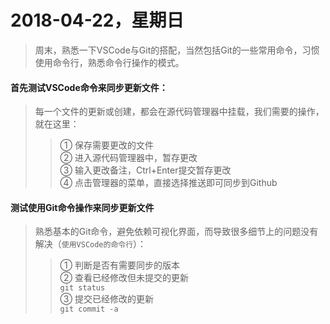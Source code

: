 # 2018-04-22，星期日

> 周末，熟悉一下VSCode与Git的搭配，当然包括Git的一些常用命令，习惯使用命令行，熟悉命令行操作的模式。

#### 首先测试VSCode命令来同步更新文件：

> 每一个文件的更新或创建，都会在源代码管理器中挂载，我们需要的操作，就在这里：
> > ① 保存需要更改的文件 <br>
    ② 进入源代码管理器中，暂存更改<br>
    ③ 输入更改备注，Ctrl+Enter提交暂存更改<br>
    ④ 点击管理器的菜单，直接选择推送即可同步到Github<br>

#### 测试使用Git命令操作来同步更新文件
> 熟悉基本的Git命令，避免依赖可视化界面，而导致很多细节上的问题没有解决（`使用VSCode的命令行`）：
> > ① 判断是否有需要同步的版本<br>
    ② 查看已经修改但未提交的更新<br>
    `git status `<br>
    ③ 提交已经修改的更新<br> 
    `git commit -a `<br>

